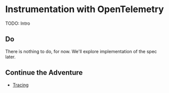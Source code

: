 # Instrumentation with OpenTelemetry

TODO: Intro

## Do

There is nothing to do, for now. We'll explore implementation of the spec later.

## Continue the Adventure

* [Tracing](../tracing/README.md)
